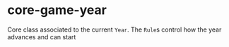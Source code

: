 # core-game-year

Core class associated to the current `Year`. The `Rule`s control how the year advances and can start
